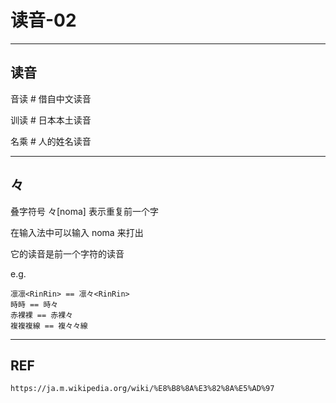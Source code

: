 # 读音-02

---
## 读音

音读
    # 借自中文读音


训读
    # 日本本土读音


名乘
    # 人的姓名读音




---
## 々

叠字符号 々[noma] 表示重复前一个字

在输入法中可以输入 noma 来打出

它的读音是前一个字符的读音

e.g.
```
凛凛<RinRin> == 凛々<RinRin>
時時 == 時々
赤裸裸 == 赤裸々
複複複線 == 複々々線
```


---
## REF
    https://ja.m.wikipedia.org/wiki/%E8%B8%8A%E3%82%8A%E5%AD%97
